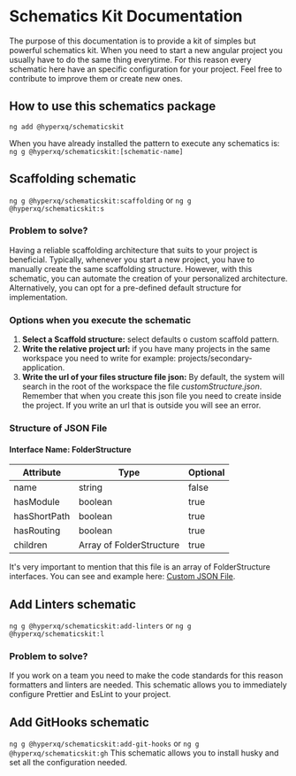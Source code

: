 # Schematics Kit Documentation

The purpose of this documentation is to provide a kit of simples but powerful schematics kit.
When you need to start a new angular project you usually have to do the same thing everytime. For this reason every
schematic here have an
specific configuration for your project. Feel free to contribute to improve them or create new ones.

## How to use this schematics package

<code>ng add @hyperxq/schematicskit</code>

When you have already installed the pattern to execute any schematics is:
<code>ng g @hyperxq/schematicskit:[schematic-name]</code>

## Scaffolding schematic

<code>ng g @hyperxq/schematicskit:scaffolding</code> or <code>ng g @hyperxq/schematicskit:s</code>

### Problem to solve?

Having a reliable scaffolding architecture that suits to your project is beneficial. Typically, whenever you start a new
project, you have to manually create the same scaffolding structure. However, with this schematic, you can automate the
creation of your personalized architecture. Alternatively, you can opt for a pre-defined default structure for
implementation.

### Options when you execute the schematic

1. **Select a Scaffold structure:** select defaults o custom scaffold pattern.
2. **Write the relative project url:** if you have many projects in the same workspace you need to write for example:
   projects/secondary-application.
3. **Write the url of your files structure file json:** By default, the system will search in the root of the workspace
   the file _customStructure.json_. Remember that when you create this json file you need to create inside the project.
   If you write an url that is outside you will see an error.

### Structure of JSON File

#### Interface Name: FolderStructure

| Attribute    | Type                     | Optional |
|--------------|--------------------------|:---------|
| name         | string                   | false    |
| hasModule    | boolean                  | true     |
| hasShortPath | boolean                  | true     |
| hasRouting   | boolean                  | true     |
| children     | Array of FolderStructure | true     |

It's very important to mention that this file is an array of FolderStructure interfaces. You can see and example here:
[Custom JSON File](docs/customStructure.json).

## Add Linters schematic

<code>ng g @hyperxq/schematicskit:add-linters</code> or <code>ng g @hyperxq/schematicskit:l</code>

### Problem to solve?

If you work on a team you need to make the code standards for this reason formatters and linters are needed.
This schematic allows you to immediately configure Prettier and EsLint to your project.

## Add GitHooks schematic

<code>ng g @hyperxq/schematicskit:add-git-hooks</code> or <code>ng g @hyperxq/schematicskit:gh</code>
This schematic allows you to install husky and set all the configuration needed.
